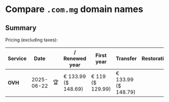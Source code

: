 # Compare `.com.mg` domain names

## Summary

Pricing (excluding taxes):

| Service | Date |  | / Renewed year | First year | Transfer | Restoration |
|--|--|--|--|--|--|--|
| **OVH** | 2025-06-22 | 🏆 | € 133.99<br>($ 148.69) | € 119<br>($ 129.99) | € 133.99<br>($ 148.79) |  |
